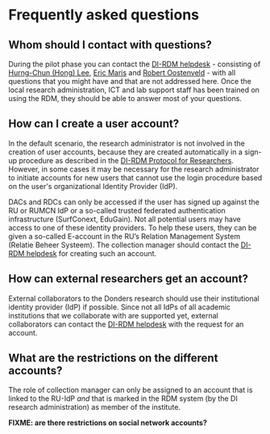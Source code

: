 # Frequently asked questions

## Whom should I contact with questions?

During the pilot phase you can contact the [DI-RDM helpdesk](mailto:helpdesk@fcdonders.ru.nl) - consisting of [Hurng-Chun (Hong) Lee](mailto:h.lee@donders.ru.nl), [Eric Maris](mailto:e.maris@donders.ru.nl) and [Robert Oostenveld](mailto:robert.oostenveld@donders.ru.nl) - with all questions that you might have and that are not addressed here. Once the local research administration, ICT and lab support staff has been trained on using the RDM, they should be able to answer most of your questions.

## How can I create a user account?

In the default scenario, the research administrator is not involved in the creation of user accounts, because they are created automatically in a sign-up procedure as described in the [DI-RDM Protocol for Researchers](protocols/researcher.md). However, in some cases it may be necessary for the research administrator to initiate accounts for new users that cannot use the login procedure based on the user's organizational Identity Provider (IdP).

DACs and RDCs can only be accessed if the user has signed up against the RU or RUMCN IdP or a so-called trusted federated authentication infrastructure (SurfConext, EduGain). Not all potential users may have access to one of these identity providers. To help these users, they can be given a so-called E-account in the RU’s Relation Management System (Relatie Beheer Systeem). The collection manager should contact the [DI-RDM helpdesk](mailto:dirdm.helpdesk@gmail.com) for creating such an account.

## How can external researchers get an account?

External collaborators to the Donders research should use their institutional identity provider (IdP) if possible. Since not all IdPs of all academic institutions that we collaborate with are supported yet, external collaborators can contact the [DI-RDM helpdesk](mailto:dirdm.helpdesk@gmail.com) with the request for an account.  

## What are the restrictions on the different accounts?

The role of collection manager can only be assigned to an account that is linked to the RU-IdP *and* that is marked in the RDM system (by the DI research administration) as member of the institute.

**FIXME: are there restrictions on social network accounts?**
